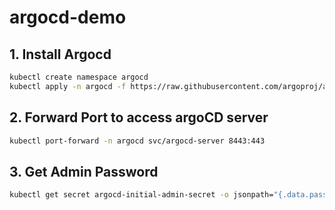 # argocd-demo

## 1. Install Argocd

```sh
kubectl create namespace argocd
kubectl apply -n argocd -f https://raw.githubusercontent.com/argoproj/argo-cd/stable/manifests/install.yaml
```

## 2. Forward Port to access argoCD server

```sh
kubectl port-forward -n argocd svc/argocd-server 8443:443
```

## 3. Get Admin Password

```sh
kubectl get secret argocd-initial-admin-secret -o jsonpath="{.data.password}" | base64 -d
```
